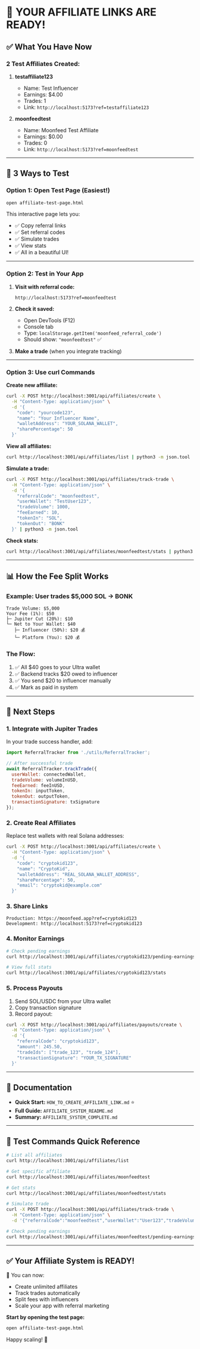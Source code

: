 # 🎯 YOUR AFFILIATE LINKS ARE READY!

## ✅ What You Have Now

### **2 Test Affiliates Created:**

1. **testaffiliate123**
   - Name: Test Influencer
   - Earnings: $4.00
   - Trades: 1
   - Link: `http://localhost:5173?ref=testaffiliate123`

2. **moonfeedtest**
   - Name: Moonfeed Test Affiliate
   - Earnings: $0.00
   - Trades: 0
   - Link: `http://localhost:5173?ref=moonfeedtest`

---

## 🚀 3 Ways to Test

### **Option 1: Open Test Page (Easiest!)**

```bash
open affiliate-test-page.html
```

This interactive page lets you:
- ✅ Copy referral links
- ✅ Set referral codes
- ✅ Simulate trades
- ✅ View stats
- ✅ All in a beautiful UI!

---

### **Option 2: Test in Your App**

1. **Visit with referral code:**
   ```
   http://localhost:5173?ref=moonfeedtest
   ```

2. **Check it saved:**
   - Open DevTools (F12)
   - Console tab
   - Type: `localStorage.getItem('moonfeed_referral_code')`
   - Should show: `"moonfeedtest"` ✅

3. **Make a trade** (when you integrate tracking)

---

### **Option 3: Use curl Commands**

**Create new affiliate:**
```bash
curl -X POST http://localhost:3001/api/affiliates/create \
  -H "Content-Type: application/json" \
  -d '{
    "code": "yourcode123",
    "name": "Your Influencer Name",
    "walletAddress": "YOUR_SOLANA_WALLET",
    "sharePercentage": 50
  }'
```

**View all affiliates:**
```bash
curl http://localhost:3001/api/affiliates/list | python3 -m json.tool
```

**Simulate a trade:**
```bash
curl -X POST http://localhost:3001/api/affiliates/track-trade \
  -H "Content-Type: application/json" \
  -d '{
    "referralCode": "moonfeedtest",
    "userWallet": "TestUser123",
    "tradeVolume": 1000,
    "feeEarned": 10,
    "tokenIn": "SOL",
    "tokenOut": "BONK"
  }' | python3 -m json.tool
```

**Check stats:**
```bash
curl http://localhost:3001/api/affiliates/moonfeedtest/stats | python3 -m json.tool
```

---

## 📊 How the Fee Split Works

### Example: User trades $5,000 SOL → BONK

```
Trade Volume: $5,000
Your Fee (1%): $50
├─ Jupiter Cut (20%): $10
└─ Net to Your Wallet: $40
   ├─ Influencer (50%): $20 💰
   └─ Platform (You): $20 💰
```

### The Flow:
1. ✅ All $40 goes to your Ultra wallet
2. ✅ Backend tracks $20 owed to influencer
3. ✅ You send $20 to influencer manually
4. ✅ Mark as paid in system

---

## 🎨 Next Steps

### **1. Integrate with Jupiter Trades**

In your trade success handler, add:

```javascript
import ReferralTracker from './utils/ReferralTracker';

// After successful trade
await ReferralTracker.trackTrade({
  userWallet: connectedWallet,
  tradeVolume: volumeInUSD,
  feeEarned: feeInUSD,
  tokenIn: inputToken,
  tokenOut: outputToken,
  transactionSignature: txSignature
});
```

### **2. Create Real Affiliates**

Replace test wallets with real Solana addresses:

```bash
curl -X POST http://localhost:3001/api/affiliates/create \
  -H "Content-Type: application/json" \
  -d '{
    "code": "cryptokid123",
    "name": "CryptoKid",
    "walletAddress": "REAL_SOLANA_WALLET_ADDRESS",
    "sharePercentage": 50,
    "email": "cryptokid@example.com"
  }'
```

### **3. Share Links**

```
Production: https://moonfeed.app?ref=cryptokid123
Development: http://localhost:5173?ref=cryptokid123
```

### **4. Monitor Earnings**

```bash
# Check pending earnings
curl http://localhost:3001/api/affiliates/cryptokid123/pending-earnings

# View full stats
curl http://localhost:3001/api/affiliates/cryptokid123/stats
```

### **5. Process Payouts**

1. Send SOL/USDC from your Ultra wallet
2. Copy transaction signature
3. Record payout:

```bash
curl -X POST http://localhost:3001/api/affiliates/payouts/create \
  -H "Content-Type: application/json" \
  -d '{
    "referralCode": "cryptokid123",
    "amount": 245.50,
    "tradeIds": ["trade_123", "trade_124"],
    "transactionSignature": "YOUR_TX_SIGNATURE"
  }'
```

---

## 📖 Documentation

- **Quick Start:** `HOW_TO_CREATE_AFFILIATE_LINK.md` ⭐
- **Full Guide:** `AFFILIATE_SYSTEM_README.md`
- **Summary:** `AFFILIATE_SYSTEM_COMPLETE.md`

---

## 🧪 Test Commands Quick Reference

```bash
# List all affiliates
curl http://localhost:3001/api/affiliates/list

# Get specific affiliate
curl http://localhost:3001/api/affiliates/moonfeedtest

# Get stats
curl http://localhost:3001/api/affiliates/moonfeedtest/stats

# Simulate trade
curl -X POST http://localhost:3001/api/affiliates/track-trade \
  -H "Content-Type: application/json" \
  -d '{"referralCode":"moonfeedtest","userWallet":"User123","tradeVolume":1000,"feeEarned":10,"tokenIn":"SOL","tokenOut":"BONK"}'

# Check pending earnings
curl http://localhost:3001/api/affiliates/moonfeedtest/pending-earnings
```

---

## ✅ Your Affiliate System is READY!

🎉 You can now:
- Create unlimited affiliates
- Track trades automatically
- Split fees with influencers
- Scale your app with referral marketing

**Start by opening the test page:**
```bash
open affiliate-test-page.html
```

Happy scaling! 🚀
